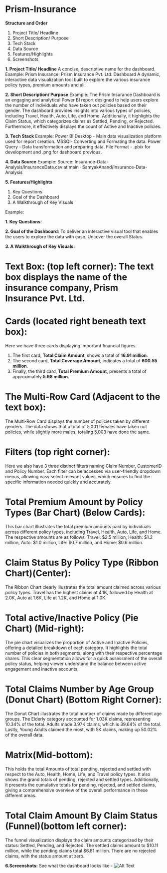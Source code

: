 # Prism-Insurance

**Structure and Order**
1. Project Title/ Headline
2. Short Description/ Purpose
3. Tech Stack
4. Data Source
5. Features/Highlights
6. Screenshots

**1. Project Title/ Headline**
A concise, descriptive name for the dashboard.
Example:
Prism Insurance: Prism Insurance Pvt. Ltd. Dashboard
A dynamic, interactive data visualization tool built to explore the various insurance policy types, premium amounts and all.

**2. Short Description/ Purpose**
Example:
The Prism Insurance Dashboard is an engaging and analytical Power BI report designed to help users explore the number of individuals who have taken out policies based on their gender. The dashboard provides insights into various types of policies, including Travel, Health, Auto, Life, and Home. Additionally, it highlights the Claim Status, which categorizes claims as Settled, Pending, or Rejected. Furthermore, it effectively displays the count of Active and Inactive policies.

**3. Tech Stack**
Example:
Power BI Desktop - Main data visualization platform used for report creation.
MSSQl- Converting and Formating the data.
Power Query - Data transformation and preparing data.
File Format - .pbix for development and .png for dashboard previous.

**4. Data Source**
Example: 
Source: Insurance-Data-Analysis/InsuranceData.csv at main · SamyakAnand/Insurance-Data-Analysis

**5. Features/Highlights**
1. Key Questions
2. Goal of the Dashboard
3. A Walkthrough of Key Visuals

Example:

**1. Key Questions:**



**2. Goal of the Dashboard:**
To deliver an interactive visual tool that enables the users to explore the data with ease. Uncover the overall Status.

**3. A Walkthrough of Key Visuals:**

# Text Box: (top left corner): The text box displays the name of the insurance company, Prism Insurance Pvt. Ltd.

# Cards (located right beneath text box):
Here we have three cards displaying important financial figures. 
1. The first card, **Total Claim Amount**, shows a total of **16.91 million**.
2. The second card, **Total Coverage Amount**, indicates a total of **600.55 million**.
3. Finally, the third card, **Total Premium Amount**, presents a total of approximately **5.98 million**.

# The Multi-Row Card (Adjacent to the text box): 
The Multi-Row Card displays the number of policies taken by different genders. The data shows that a total of 5,001 females have taken out policies, while slightly more males, totaling 5,003 have done the same.

# Filters (top right corner): 
Here we also have 3  three distinct filters naming Claim Number, CustomerID and Policy Number.
Each filter can be accessed via user-friendly dropdown menus, allowing easy select relevant values, which ensures to find the specific information needed quickly and accurately.

# Total Premium Amount by Policy Types (Bar Chart) (Below Cards):  
This bar chart illustrates the total premium amounts paid by individuals across different policy types, including Travel, Health, Auto, Life, and Home. The respective amounts are as follows: Travel: $2.5 million, Health: $1.2 million, Auto: $1.0 million, Life: $0.7 million, and Home: $0.6 million.

# Claim Status By Policy Type (Ribbon Chart)(Center):
The Ribbon Chart clearly illustrates the total amount claimed across various policy types. Travel has the highest claims at 4.1K, followed by Health at 2.0K, Auto at 1.6K, Life at 1.2K, and Home at 1.0K.

# Total active/Inactive Policy (Pie Chart) (Mid-right):
The pie chart visualizes the proportion of Active and Inactive Policies, offering a detailed breakdown of each category. It highlights the total number of policies in both segments, along with their respective percentage shares. This clear segmentation allows for a quick assessment of the overall policy status, helping viewer understand the balance between active engagement and inactive accounts.

# Total Claims Number by Age Group (Donut Chart) (Bottom Right Corner):
The Donut Chart illustrates the total number of claims made by different age groups. The Elderly category accounted for 1.03K claims, representing 10.34% of the total. Adults made 3.97K claims, which is 39.64% of the total. Lastly, Young Adults claimed the most, with 5K claims, making up 50.02% of the overall data.

# Matrix(Mid-bottom): 
This holds the total Amounts of total pending, rejected and settled with respect to the Auto, Health, Home, Life, and Travel policy types. It also shows the grand totals of pending, rejected and settled types. Additionally, it presents the cumulative totals for pending, rejected, and settled claims, giving a comprehensive overview of the overall performance in these different areas.

# Total Claim Amount By Claim Status (Funnel)(bottom left corner):
The funnel visualization displays the claim amounts categorized by their status: Settled, Pending, and Rejected. The settled claims amount to $10.11 million, while the pending claims total $6.81 million. There are no rejected claims, with the status amount at zero. 

**6.Screenshots:**
See what the dashboard looks like - ![Alt Text]()

